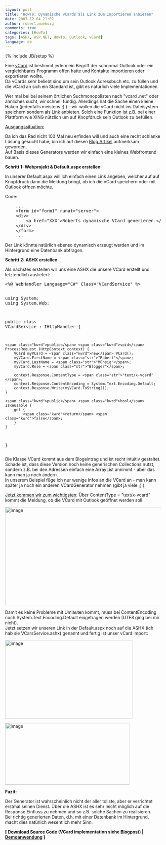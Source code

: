 ```yaml
---
layout: post
title: "HowTo: Dynamische vCards als Link zum Importieren anbieten"
date: 2007-12-04 21:02
author: robert.muehsig
comments: true
categories: [HowTo]
tags: [ASHX, ASP.NET, HowTo, Outlook, vCard]
language: de
---
```

{% include JB/setup %}
<p>Eine <a href="http://de.wikipedia.org/wiki/Vcard" target="_blank">vCard</a> ist bestimmt jedem ein Begriff der schonmal Outlook oder ein vergleichbares Programm offen hatte und Kontakte importieren oder exportieren wollte.<br>Da vCards sehr beliebt sind um sein Outlook Adressbuch etc. zu füllen und die vCard an sich ein Standard ist, gibt es natürlich viele Implementationen.</p> <p>Wer mal bei bei seinem örtlichen Suchmonopolisten nach "vcard .net" oder ähnliches sucht, wir schnell fündig. Allerdings hat die Sache einen kleine Haken (jedenfalls meistens ;) ) - wir wollen die vCard nicht ins Dateisystem speichern sondern als Link anbieten. Solch eine Funktion ist z.B. bei einer Plattform wie XING nützlich um auf Knopfdruck sein Outlook zu befüllen.</p> <p><u>Ausgangssituation:</u></p> <p>Da ich das Rad nicht 100 Mal neu erfinden will und auch eine recht schlanke Lösung gesucht habe, bin ich auf diesen <a href="http://blogs.geekdojo.net/ryan/archive/2004/04/28/1797.aspx" target="_blank">Blog Artikel</a> aufmerksam geworden.<br>Auf Basis dieses Generators werden wir einfach eine kleines Webfrontend bauen.</p> <p><strong>Schritt 1: Webprojekt &amp; Default.aspx erstellen</strong></p> <p>In unserer Default.aspx will ich einfach einen Link angeben, welcher auf auf Knopfdruck dann die Meldung bringt, ob ich die vCard speichern oder mit Outlook öffnen möchte.</p> <p>Code:</p> <div class="CodeFormatContainer"><pre class="csharpcode">    ...
    &lt;form id=<span class="str">"form1"</span> runat=<span class="str">"server"</span>&gt;
    &lt;div&gt;
        &lt;a href=<span class="str">"XXX"</span>&gt;Roberts dynamische VCard generieren.&lt;/a&gt;
    &lt;/div&gt;
    &lt;/form&gt;
    ...</pre></div>
<p>Der Link könnte natürlich ebenso dynamisch erzeugt werden und im Hintergrund eine Datenbank abfragen.</p>
<p><strong>Schritt 2: ASHX erstellen</strong></p>
<p>Als nächstes erstellen wir uns eine ASHX die unsere VCard erstellt und letztendlich ausliefert:</p>
<div class="CodeFormatContainer"><pre class="csharpcode">&lt;%@ WebHandler Language=<span class="str">"C#"</span> Class=<span class="str">"VCardService"</span> %&gt;

<span class="kwrd">using</span> System;
<span class="kwrd">using</span> System.Web;

<span class="kwrd">public</span> <span class="kwrd">class</span> VCardService : IHttpHandler {
    
    <span class="kwrd">public</span> <span class="kwrd">void</span> ProcessRequest (HttpContext context) {
        VCard myVCard = <span class="kwrd">new</span> VCard();
        myVCard.FirstName = <span class="str">"Robert"</span>;
        myVCard.LastName = <span class="str">"Mühsig"</span>;
        myVCard.Role = <span class="str">"Blogger"</span>;

        context.Response.ContentType = <span class="str">"text/x-vcard"</span>;
        context.Response.ContentEncoding = System.Text.Encoding.Default;
        context.Response.Write(myVCard.ToString());
    }
 
    <span class="kwrd">public</span> <span class="kwrd">bool</span> IsReusable {
        get {
            <span class="kwrd">return</span> <span class="kwrd">false</span>;
        }
    }

}</pre></div>
<p>Die Klasse VCard kommt aus dem Blogeintrag und ist recht intuitiv gestaltet. Schade ist, dass diese Version noch keine generischen Collections nutzt, sondern z.B. bei den Adressen einfach eine ArrayList annimmt - aber das kann man ja noch ändern.<br>In unserem Beispiel füge ich nur wenige Infos an die VCard an - man kann später ja noch ein anderen VCardGenerator nehmen (gibt ja viele ;) ).</p>
<p><u>Jetzt kommen wir zum wichtigsten:</u> Über ContentType = "text/x-vcard" kommt die Meldung, ob die VCard mit Outlook geöffnet werden soll:</p>
<p><a href="{{BASE_PATH}}/assets/wp-images/image183.png"><img style="border-right: 0px; border-top: 0px; border-left: 0px; border-bottom: 0px" height="318" alt="image" src="{{BASE_PATH}}/assets/wp-images/image-thumb162.png" width="592" border="0"></a> </p>
<p>Damit es keine Probleme mit Umlauten kommt, muss bei ContentEncoding noch System.Text.Encoding.Default eingetragen werden (UTF8 ging bei mir nicht).<br>Jetzt setzen wir unseren Link in der Default.aspx noch auf die ASHX (ich hab sie VCarsService.ashx) genannt und fertig ist unser vCard import:</p>
<p><a href="{{BASE_PATH}}/assets/wp-images/image184.png"><img style="border-right: 0px; border-top: 0px; border-left: 0px; border-bottom: 0px" height="254" alt="image" src="{{BASE_PATH}}/assets/wp-images/image-thumb163.png" width="412" border="0"></a> </p>
<p><a href="{{BASE_PATH}}/assets/wp-images/image185.png"><img style="border-right: 0px; border-top: 0px; border-left: 0px; border-bottom: 0px" height="200" alt="image" src="{{BASE_PATH}}/assets/wp-images/image-thumb164.png" width="402" border="0"></a> </p>
<p><strong>Fazit:</strong></p>
<p>Der Generator ist wahrscheinlich nicht der aller tollste, aber er verrichtet erstmal seinen Dienst. Über die ASHX ist es sehr leicht möglich auf die Response Einfluss zu nehmen und so z.B. solche Sachen zu realisieren.<br>Bei richtig generierten Daten, d.h. mit einer Datenbank im Hintergrund, macht dies natürlich wesentlich mehr Sinn.</p>
<p><strong>[ <a href="{{BASE_PATH}}/assets/files/democode/vcard/dynvcard.zip" target="_blank">Download Source Code</a> (VCard implementation siehe <a href="http://blogs.geekdojo.net/ryan/archive/2004/04/28/1797.aspx" target="_blank">Blogpost</a>) | <a href="http://code-developer.de/democode/vcard/" target="_blank">Demoanwendung</a> ]</strong></p>
